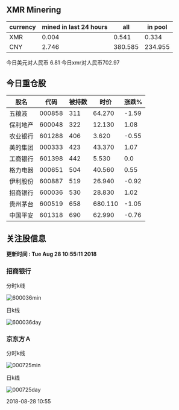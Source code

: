 ## XMR Minering

|currency|mined in last 24 hours|all|in pool|
|---|---|---|---|
|XMR|0.004|0.541|0.334|
|CNY|2.746|380.585|234.955|

今日美元对人民币 6.81	今日xmr对人民币702.97


## 今日重仓股 

|股名|代码|被持数|时价|涨跌%|
|---|---|---|---|---|
|五粮液|000858|311|64.270|-1.59|
|保利地产|600048|322|12.130|1.08|
|农业银行|601288|406|3.620|-0.55|
|美的集团|000333|423|43.370|1.07|
|工商银行|601398|442|5.530|0.0|
|格力电器|000651|504|40.560|0.55|
|伊利股份|600887|519|26.940|-0.92|
|招商银行|600036|530|28.830|1.02|
|贵州茅台|600519|658|680.110|-1.05|
|中国平安|601318|690|62.990|-0.76|

## 关注股信息
**更新时间 : Tue Aug 28 10:55:11 2018**
### 招商银行 
分时k线

![600036min](http://image.sinajs.cn/newchart/min/n/sh600036.gif)

日k线

![600036day](http://image.sinajs.cn/newchart/daily/n/sh600036.gif)

### 京东方Ａ 
分时k线

![000725min](http://image.sinajs.cn/newchart/min/n/sz000725.gif)

日k线

![000725day](http://image.sinajs.cn/newchart/daily/n/sz000725.gif)

2018-08-28 10:55